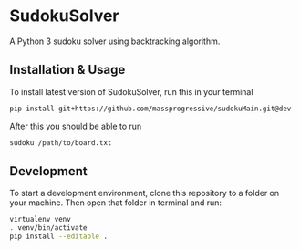# SudokuSolver

A Python 3 sudoku solver using backtracking algorithm.

## Installation & Usage

To install latest version of SudokuSolver, run this in your terminal

```bash
pip install git+https://github.com/massprogressive/sudokuMain.git@dev
```

After this you should be able to run

```bash
sudoku /path/to/board.txt
```

## Development

To start a development environment, clone this repository to a folder on 
your machine. Then open that folder in terminal and run:

```bash
virtualenv venv
. venv/bin/activate
pip install --editable .
```
